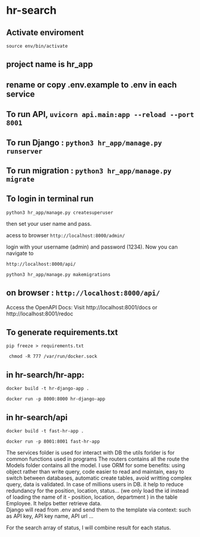 # hr-search

## Activate enviroment  

`source env/bin/activate`

## project name is hr_app

## rename or copy .env.example to .env in each service

## To run API, `uvicorn api.main:app --reload --port 8001`

## To run Django : `python3 hr_app/manage.py runserver`

## To run migration : `python3 hr_app/manage.py migrate`

## To login in terminal run 

`python3 hr_app/manage.py createsuperuser`

then set your user name and pass. 

acess to browser `http://localhost:8000/admin/`

login with your username (admin) and password (1234). Now you can navigate to 

`http://localhost:8000/api/`

`python3 hr_app/manage.py makemigrations`

## on browser : `http://localhost:8000/api/`

Access the OpenAPI Docs: Visit http://localhost:8001/docs or http://localhost:8001/redoc

## To generate requirements.txt 

`pip freeze > requirements.txt`

` chmod -R 777 /var/run/docker.sock`

## in hr-search/hr-app: 

`docker build -t hr-django-app .`

`docker run -p 8000:8000 hr-django-app`

## in hr-search/api

`docker build -t fast-hr-app .`


`docker run -p 8001:8001 fast-hr-app`

The services folder is used for interact with DB
the utils forlder is for common functions used in programs
The routers contains all the route
the Models folder contains all the model. I use ORM for some benefits: using object rather than write query, code easier to read and maintain, easy to switch between databases, automatic create tables, avoid writting complex query, data is validated.  In case of millions users in DB. it help to reduce redundancy for the position, location, status... (we only load the id instead of loading the name of it - position, location, department ) in the table Employee. It helps better retrieve data.  
Django will read from .env and send them to the template via context: such as API key, API key name, API url ... 

 

For the search array of status, I will combine result for each status. 